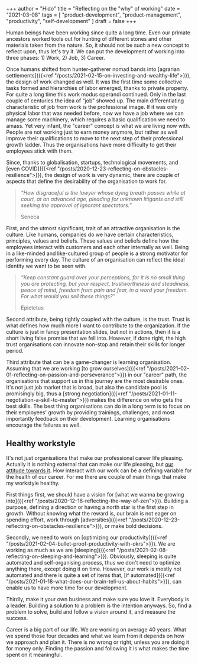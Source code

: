+++
author = "Hido"
title = "Reflecting on the \"why\" of working"
date = "2021-03-08"
tags = [
  "product-development",
  "product-management",
  "productivity",
  "self-development"
]
draft = false
+++

Human beings have been working since quite a long time. Even our primate ancestors worked tools out for hunting of different stones and other materials taken from the nature. So, it should not be such a new concept to reflect upon, thus let's try it. We can put the development of working into three phases: 1) Work, 2) Job, 3) Career.

Once humans shifted from hunter-gatherer nomad bands into [agrarian settlements]({{<ref "/posts/2021-02-15-on-investing-and-wealthy-life">}}), the design of work changed as well. It was the first time some collective tasks formed and hierarchies of labor emerged, thanks to private property. For quite a long time this work modus operandi continued. Only in the last couple of centuries the idea of "job" showed up. The main differentiating characteristic of job from work is the professional image. If it was only physical labor that was needed before, now we have a job where we can manage some machinery, which requires a basic qualification we need to amass. Yet very infant, the "career" concept is what we are living now with. People are not working just to earn money anymore, but rather as well improve their qualifications to move to the next step of their professional growth ladder. Thus the organisations have more difficulty to get their employees stick with them.

Since, thanks to globalisation, startups, technological movements, and [even COVID]({{<ref "/posts/2020-12-23-reflecting-on-obstacles-resilience">}}), the design of work is very dynamic, there are couple of aspects that define the desirability of the organisation to work for.

> _“How disgraceful is the lawyer whose dying breath passes while at court, at an advanced age, pleading for unknown litigants and still seeking the approval of ignorant spectators.”_
> 
> Seneca

First, and the utmost significant, trait of an attractive organisation is the culture. Like humans, companies do we have certain characteristics, principles, values and beliefs. These values and beliefs define how the employees interact with customers and each other internally as well. Being in a like-minded and like-cultured group of people is a strong motivator for performing every day. The culture of an organisation can reflect the ideal identity we want to be seen with.

> _“Keep constant guard over your perceptions, for it is no small thing you are protecting, but your respect, trustworthiness and steadiness, peace of mind, freedom from pain and fear, in a word your freedom. For what would you sell these things?”_
> 
> Epictetus

Second attribute, being tightly coupled with the culture, is the trust. Trust is what defines how much more I want to contribute to the organization. If the culture is just in fancy presentation slides, but not in actions, then it is a short living false promise that we fell into. However, if done right, the high trust organisations can innovate non-stop and retain their skills for longer period.

Third attribute that can be a game-changer is learning organisation. Assuming that we are working [to grow ourselves]({{<ref "/posts/2021-02-01-reflecting-on-passion-and-perseverance">}}) in our "career" path, the organisations that support us in this journey are the most desirable ones. It's not just job market that is broad, but also the candidate pool is promisingly big, thus a [strong negotiation]({{<ref "/posts/2021-01-11-negotiation-a-skill-to-master">}}) makes the difference on who gets the best skills. The best thing organisations can do in a long term is to focus on their employees' growth by providing trainings, challenges, and most importantly feedback on their development. Learning organisations encourage the failures as well.

## Healthy workstyle

It's not just organisations that make our professional career life pleasing. Actually it is nothing external that can make our life pleasing, but [our attitude towards it](https://heydaroff.info/2020/12/16/reflecting-the-way-of-zen/). How interact with our work can be a defining variable for the health of our career. For me there are couple of main things that make my workstyle healthy.

First things first, we should have a vision for [what we wanna be growing into]({{<ref "/posts/2020-12-16-reflecting-the-way-of-zen">}}). Building a purpose, defining a direction or having a north star is the first step in growth. Without knowing what the reward is, our brain is not eager on spending effort, work through [adversities]({{<ref "/posts/2020-12-23-reflecting-on-obstacles-resilience">}}), or make bold decisions.

Secondly, we need to work on [optimizing our productivity]({{<ref "/posts/2021-02-04-bullet-proof-productivity-with-okrs">}}). We are working as much as we are [sleeping]({{<ref "/posts/2021-02-08-reflecting-on-sleeping-and-learning">}}). Obviously, sleeping is quite automated and self-organising process, thus we don't need to optimize anything there, except doing it on time. However, our work is mostly not automated and there is quite a set of items that, [if automated]({{<ref "/posts/2021-01-18-what-does-our-brain-tell-us-about-habits">}}), can enable us to have more time for our development.

Thirdly, make it your own business and make sure you love it. Everybody is a leader. Building a solution to a problem is the intention anyways. So, find a problem to solve, build and follow a vision around it, and measure the success.

Career is a big part of our life. We are working on average 40 years. What we spend those four decades and what we learn from it depends on how we approach and plan it. There is no wrong or right, unless you are doing it for money only. Finding the passion and following it is what makes the time spent on it meaningful.

